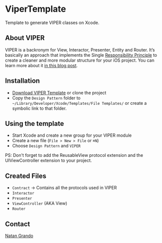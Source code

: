 # ViperTemplate
Template to generate VIPER classes on Xcode.

## About VIPER
VIPER is a backronym for View, Interactor, Presenter, Entity and Router. It’s basically an approach that implements the Single [Responsibility Principle](https://en.wikipedia.org/wiki/Single_responsibility_principle) to create a cleaner and more modular structure for your iOS project. You can learn more about it
[in this blog post](https://www.ckl.io/blog/ios-project-architecture-using-viper/).

## Installation
- [Download VIPER Template](https://github.com/natangr/ViperTemplate/archive/master.zip) or clone the project
- Copy the `Design Pattern` folder to `~/Library/Developer/Xcode/Templates/File Templates/` or create a symbolic link to that folder.

## Using the template
- Start Xcode and create a new group for your VIPER module
- Create a new file (`File > New > File` or `⌘N`)
- Choose `Design Pattern` and `VIPER`

PS: Don't forget to add the ReusableView protocol extension and the UIViewController extension to your project.

## Created Files
- `Contract` -> Contains all the protocols used in VIPER
- `Interactor`
- `Presenter`
- `ViewController` (AKA View)
- `Router`

## Contact
[Natan Grando](https://github.com/natangr)
